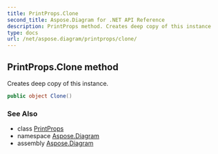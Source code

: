```yaml
---
title: PrintProps.Clone
second_title: Aspose.Diagram for .NET API Reference
description: PrintProps method. Creates deep copy of this instance
type: docs
url: /net/aspose.diagram/printprops/clone/
---
```

## PrintProps.Clone method

Creates deep copy of this instance.

```csharp
public object Clone()
```

### See Also

* class [PrintProps](../)
* namespace [Aspose.Diagram](../../printprops/)
* assembly [Aspose.Diagram](../../../)


